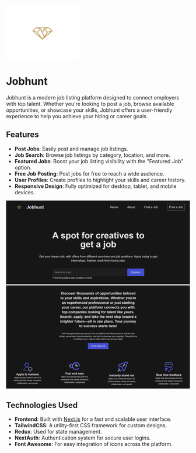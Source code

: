 <img src="./images/logo.png" alt="Jobhunt Logo" width="200" height="150" />

# Jobhunt 

Jobhunt is a modern job listing platform designed to connect employers with top talent. Whether you're looking to post a job, browse available opportunities, or showcase your skills, Jobhunt offers a user-friendly experience to help you achieve your hiring or career goals.

## Features

- **Post Jobs**: Easily post and manage job listings.
- **Job Search**: Browse job listings by category, location, and more.
- **Featured Jobs**: Boost your job listing visibility with the "Featured Job" option.
- **Free Job Posting**: Post jobs for free to reach a wide audience.
- **User Profiles**: Create profiles to highlight your skills and career history.
- **Responsive Design**: Fully optimized for desktop, tablet, and mobile devices.

![Jobhunt home](./images/home.png)
![Jobhunt home](./images/home1.png)

## Technologies Used

- **Frontend**: Built with [Next.js](https://nextjs.org/) for a fast and scalable user interface.
- **TailwindCSS**: A utility-first CSS framework for custom designs.
- **Redux**: Used for state management.
- **NextAuth**: Authentication system for secure user logins.
- **Font Awesome**: For easy integration of icons across the platform.

